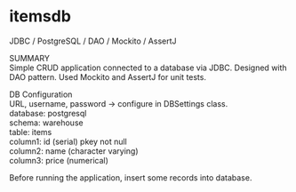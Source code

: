 # itemsdb
JDBC / PostgreSQL / DAO / Mockito / AssertJ 

SUMMARY<br>
Simple CRUD application connected to a database via JDBC. Designed with DAO pattern. Used Mockito and AssertJ for unit tests.<br>

DB Configuration<br>
URL, username, password -> configure in DBSettings class.<br>
database: postgresql<br>
schema: warehouse<br>
table: items<br>
column1: id (serial) pkey not null<br>
column2: name (character varying)<br>
column3: price (numerical)<br>

Before running the application, insert some records into database.<br>
